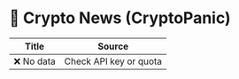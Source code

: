 # 📰 Crypto News (CryptoPanic)

| Title | Source |
|-------|---------|
| ❌ No data | Check API key or quota |